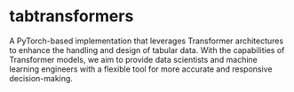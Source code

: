 # tabtransformers
A PyTorch-based implementation that leverages Transformer architectures to enhance the handling and design of tabular data. With the capabilities of Transformer models, we aim to provide data scientists and machine learning engineers with a flexible tool for more accurate and responsive decision-making.
